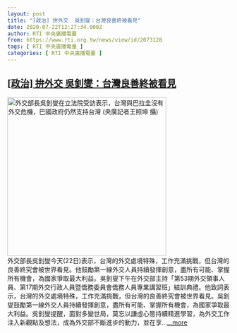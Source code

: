 ```yaml
---
layout: post
title: "[政治] 拚外交  吳釗燮：台灣良善終被看見"
date: 2020-07-22T12:27:34.000Z
author: RTI 中央廣播電臺
from: https://www.rti.org.tw/news/view/id/2073128
tags: [ RTI 中央廣播電臺 ]
categories: [ RTI 中央廣播電臺 ]
---
```

<!--1595420854000-->
[[政治] 拚外交  吳釗燮：台灣良善終被看見](https://www.rti.org.tw/news/view/id/2073128)
------

<div>
<img src="https://static.rti.org.tw/assets/thumbnails/2020/05/11/0dffbf9628e28ed95341e2aa42ee1af7.JPG" width="360" alt="外交部長吳釗燮在立法院受訪表示，台灣與巴拉圭沒有外交危機，巴國政府仍然支持台灣 (央廣記者王照坤 攝)" title="外交部長吳釗燮在立法院受訪表示，台灣與巴拉圭沒有外交危機，巴國政府仍然支持台灣 (央廣記者王照坤 攝)"><br>外交部長吳釗燮今天(22日)表示，台灣的外交處境特殊，工作充滿挑戰，但台灣的良善終究會被世界看見。他鼓勵第一線外交人員持續發揮創意，盡所有可能、掌握所有機會，為國家爭取最大利益。吳釗燮下午在外交部主持「第53期外交領事人員、第17期外交行政人員暨僑務委員會僑務人員專業講習班」結訓典禮。他致詞表示，台灣的外交處境特殊，工作充滿挑戰，但台灣的良善終究會被世界看見。吳釗燮鼓勵第一線外交人員持續發揮創意，盡所有可能、掌握所有機會，為國家爭取最大利益。吳釗燮提醒，面對多變世局，莫忘以謙虛心態持續精進學習，為外交工作注入新觀點及想法，成為外交部不斷進步的動力，並在享...<a target="_blank" href="https://www.rti.org.tw/news/view/id/2073128">...more</a>
</div>
